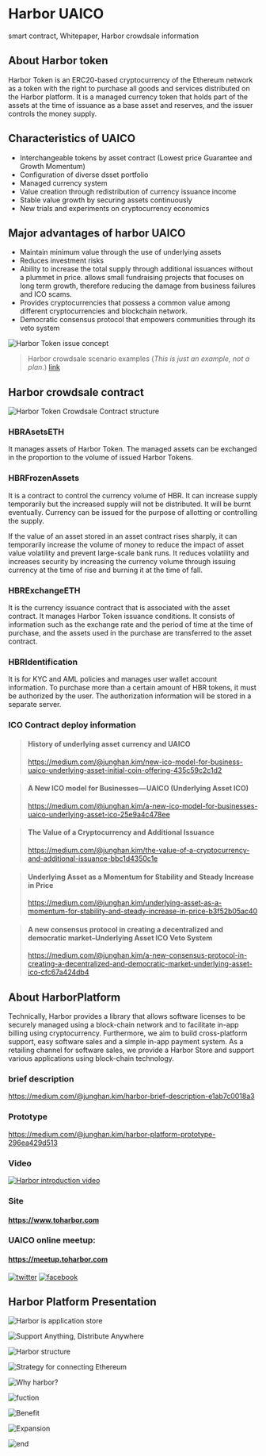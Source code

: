 # Harbor UAICO

smart contract, Whitepaper, Harbor crowdsale information

## About Harbor token

Harbor Token is an ERC20-based cryptocurrency of the Ethereum network as a token with the right to purchase all goods and services distributed on the Harbor platform. It is a managed currency token that holds part of the assets at the time of issuance as a base asset and reserves, and the issuer controls the money supply.



  ## Characteristics of UAICO
- Interchangeable tokens by asset contract (Lowest price Guarantee and Growth Momentum)
- Configuration of diverse dsset portfolio
- Managed currency system
- Value creation through redistribution of currency issuance income
- Stable value growth by securing assets continuously
- New trials and experiments on cryptocurrency economics

## Major advantages of harbor UAICO
-	Maintain minimum value through the use of underlying assets
-	Reduces investment risks
-	Ability to increase the total supply through additional issuances without a plummet in price. allows small fundraising projects that focuses on long term growth, therefore reducing the damage from business failures and ICO scams. 
-	Provides cryptocurrencies that possess a common value among different cryptocurrencies and blockchain network. 
-	Democratic consensus protocol that empowers communities through its veto system

  
![](img/token_concept1.png "Harbor Token issue concept")

>Harbor crowdsale scenario examples (*This is just an example, not a plan.*)
>[link](https://docs.google.com/spreadsheets/d/1HoIUNR-K55de0KaysTnZiMjszJtl_qU0C0AXG58jlQc/edit?usp=sharing)


## Harbor crowdsale contract

![](img/HBRCrowdsaleContractor01.png "Harbor Token Crowdsale Contract structure")

### HBRAsetsETH
It manages assets of Harbor Token. The managed assets can be exchanged in the proportion to the volume of issued Harbor Tokens.

### HBRFrozenAssets
It is a contract to control the currency volume of HBR. It can increase supply temporarily but the increased supply will not be distributed. It will be burnt eventually.
Currency can be issued for the purpose of allotting or controlling the supply.
 
If the value of an asset stored in an asset contract rises sharply, it can temporarily increase the volume of money to reduce the impact of asset value volatility and prevent large-scale bank runs.
It reduces volatility and increases security by increasing the currency volume through issuing currency at the time of rise and burning it at the time of fall.

### HBRExchangeETH
It is the currency issuance contract that is associated with the asset contract. It manages Harbor Token issuance conditions. It consists of information such as the exchange rate and the period of time at the time of purchase, and the assets used in the purchase are transferred to the asset contract.

### HBRIdentification
It is for KYC and AML policies and manages user wallet account information.
To purchase more than a certain amount of HBR tokens, it must be authorized by the user. The authorization information will be stored in a separate server.
 

### ICO Contract deploy information

<!-- HarborCrowdsale: [0x84b42a80283a8936ffe95f1fe3762ba4538ce21a](https://etherscan.io/address/0x84b42a80283a8936ffe95f1fe3762ba4538ce21a) -->


> #### History of underlying asset currency and UAICO
> https://medium.com/@junghan.kim/new-ico-model-for-business-uaico-underlying-asset-initial-coin-offering-435c59c2c1d2

> #### A New ICO model for Businesses — UAICO (Underlying Asset ICO)
> https://medium.com/@junghan.kim/a-new-ico-model-for-businesses-uaico-underlying-asset-ico-25e9a4c478ee

> #### The Value of a Cryptocurrency and Additional Issuance
> https://medium.com/@junghan.kim/the-value-of-a-cryptocurrency-and-additional-issuance-bbc1d4350c1e

> #### Underlying Asset as a Momentum for Stability and Steady Increase in Price
> https://medium.com/@junghan.kim/underlying-asset-as-a-momentum-for-stability-and-steady-increase-in-price-b3f52b05ac40

> #### A new consensus protocol in creating a decentralized and democratic market–Underlying Asset ICO Veto System
> https://medium.com/@junghan.kim/a-new-consensus-protocol-in-creating-a-decentralized-and-democratic-market-underlying-asset-ico-cfc67a424db4


## About HarborPlatform

Technically, Harbor provides a library that allows software licenses to be securely managed using a block-chain network and to facilitate in-app billing using cryptocurrency.
Furthermore, we aim to build cross-platform support, easy software sales and a simple in-app payment system.
As a retailing channel for software sales, we provide a Harbor Store and support various applications using block-chain technology.


### brief description
https://medium.com/@junghan.kim/harbor-brief-description-e1ab7c0018a3

### Prototype
https://medium.com/@junghan.kim/harbor-platform-prototype-296ea429d513

### Video

[![Harbor introduction video](https://img.youtube.com/vi/qTYIwlzJfRs/0.jpg)](https://www.youtube.com/watch?v=qTYIwlzJfRs)

### Site

#### https://www.toharbor.com

### UAICO online meetup: 
#### https://meetup.toharbor.com


[![](http://i.imgur.com/tXSoThF.png "twitter")](https://twitter.com/HarborSupport)
[![](http://i.imgur.com/P3YfQoD.png "facebook")](https://www.facebook.com/HarborToken)


## Harbor Platform Presentation

![](img/harbor_ppt_01.JPG "Harbor is application store")

![](img/harbor_ppt_02.JPG "Support Anything, Distribute Anywhere")

![](img/harbor_ppt_03.JPG "Harbor structure")

![](img/harbor_ppt_04.JPG "Strategy for connecting Ethereum")

![](img/harbor_ppt_05.JPG "Why harbor?")

![](img/harbor_ppt_06.JPG "fuction")

![](img/harbor_ppt_07.JPG "Benefit")

![](img/harbor_ppt_08.JPG "Expansion")

![](img/harbor_ppt_09.JPG "end")

